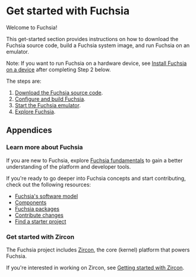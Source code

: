 # Get started with Fuchsia

Welcome to Fuchsia!

This get-started section provides instructions on how to download the
Fuchsia source code, build a Fuchsia system image, and run Fuchsia on
an emulator.

Note: If you want to run Fuchsia on a hardware device, see
[Install Fuchsia on a device][install-fuchsia-on-a-device] after completing
Step 2 below.

The steps are:

1.  [Download the Fuchsia source code][download-fuchsia].
1.  [Configure and build Fuchsia][build-fuchsia].
1.  [Start the Fuchsia emulator][start-the-fuchsia-emulator].
1.  [Explore Fuchsia][explore-fuchsia].

## Appendices

### Learn more about Fuchsia

If you are new to Fuchsia, explore [Fuchsia fundamentals][fuchsia-fundamentals]
to gain a better understanding of the platform and developer tools.

If you're ready to go deeper into Fuchsia concepts and start contributing,
check out the following resources:

*   [Fuchsia's software model][software-model]
*   [Components][components]
*   [Fuchsia packages][fuchsia-packages]
*   [Contribute changes][contribute-changes]
*   [Find a starter project][find-a-starter-project]

### Get started with Zircon

The Fuchsia project includes [Zircon][zircon], the core (kernel) platform
that powers Fuchsia.

If you're interested in working on Zircon, see
[Getting started with Zircon][get-started-with-zircon].

<!-- Reference links -->

[install-fuchsia-on-a-device]: /docs/development/hardware/paving.md
[download-fuchsia]: /docs/get-started/get_fuchsia_source.md
[build-fuchsia]: /docs/get-started/build_fuchsia.md
[start-the-fuchsia-emulator]: /docs/get-started/set_up_femu.md
[explore-fuchsia]: /docs/get-started/explore_fuchsia.md
[software-model]: /docs/concepts/software_model.md
[components]: /docs/concepts/components/v2/
[fuchsia-packages]: /docs/concepts/packages/package.md
[contribute-changes]: /docs/development/source_code/contribute_changes.md
[find-a-starter-project]: /docs/contribute/open_projects/
[zircon]: /docs/concepts/kernel/README.md
[get-started-with-zircon]: /docs/development/kernel/getting_started.md
[fuchsia-fundamentals]: /docs/get-started/learn/README.md
